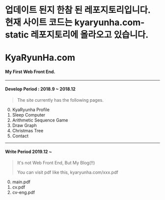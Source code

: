 # 업데이트 된지 한참 된 레포지토리입니다. 현재 사이트 코드는 kyaryunha.com-static 레포지토리에 올라오고 있습니다.

# KyaRyunHa.com

#### My First Web Front End.

--------------------------

#### Develop Period : 2018.9 ~ 2018.12

> The site currently has the following pages.

0. KyaRyunha Profile
1. Sleep Computer
2. Arithmetic Sequence Game
3. Draw Graph
4. Christmas Tree
5. Contact

------------

#### Write Period 2019.12 ~

> It's not Web Front End, But My Blog(!!)
>
> You can visit pdf like this, kyaryunha.com/xxx.pdf 

0. main.pdf
1. cv.pdf
2. cv-eng.pdf
